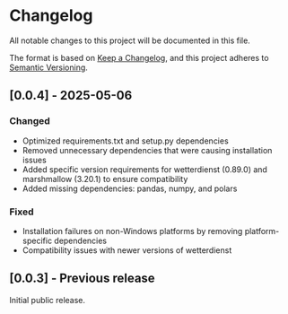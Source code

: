 # Changelog

All notable changes to this project will be documented in this file.

The format is based on [Keep a Changelog](https://keepachangelog.com/en/1.0.0/),
and this project adheres to [Semantic Versioning](https://semver.org/spec/v2.0.0.html).

## [0.0.4] - 2025-05-06

### Changed
- Optimized requirements.txt and setup.py dependencies
- Removed unnecessary dependencies that were causing installation issues
- Added specific version requirements for wetterdienst (0.89.0) and marshmallow (3.20.1) to ensure compatibility
- Added missing dependencies: pandas, numpy, and polars

### Fixed
- Installation failures on non-Windows platforms by removing platform-specific dependencies
- Compatibility issues with newer versions of wetterdienst

## [0.0.3] - Previous release

Initial public release.